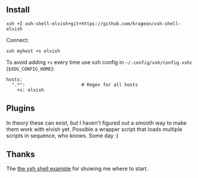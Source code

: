 ## Install
```
xxh +I xxh-shell-elvish+git+https://github.com/krageon/xxh-shell-elvish
```
Connect:
```
xxh myhost +s elvish
```
To avoid adding `+s` every time use xxh config in `~/.config/xxh/config.xxhc` (`$XDG_CONFIG_HOME`):
```
hosts:
  ".*":                     # Regex for all hosts
    +s: elvish
```

## Plugins
In theory these can exist, but I haven't figured out a smooth way to make them work with elvish yet. Possible a wrapper script that loads multiple scripts in sequence, who knows. Some day :)

## Thanks
The [the xxh shell example](https://github.com/xxh/xxh-shell-example) for showing me where to start.

